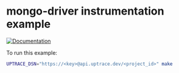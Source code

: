 # mongo-driver instrumentation example

[![Documentation](https://img.shields.io/badge/uptrace-documentation-informational)](https://docs.uptrace.dev/go/opentelemetry-mongo-driver/)

To run this example:

```bash
UPTRACE_DSN="https://<key>@api.uptrace.dev/<project_id>" make
```
